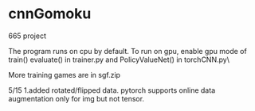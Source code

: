 # cnnGomoku
665 project

The program runs on cpu by default. To run on gpu, enable gpu mode of train() evaluate() in trainer.py and PolicyValueNet() in torchCNN.py\

More training games are in sgf.zip 

5/15
1.added rotated/flipped data. pytorch supports online data augmentation only for img but not tensor.